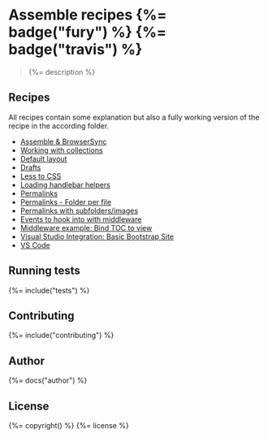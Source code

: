 # Assemble recipes {%= badge("fury") %} {%= badge("travis") %}

> {%= description %}

## Recipes

All recipes contain some explanation but also a fully working version of the recipe in the according folder.

- [Assemble & BrowserSync](recipes/browser-sync)
- [Working with collections](recipes/collection-basic)
- [Default layout](recipes/default-layout)
- [Drafts](recipes/drafts)
- [Less to CSS](recipes/less)
- [Loading handlebar helpers](recipes/loading-handlebar-helpers)
- [Permalinks](recipes/permalinks)
- [Permalinks - Folder per file](recipes/permalinks-folder-per-file)
- [Permalinks with subfolders/images](recipes/permalinks-copy-images)
- [Events to hook into with middleware](recipes/middleware)
- [Middleware example: Bind TOC to view](recipes/middleware-page-toc)
- [Visual Studio Integration: Basic Bootstrap Site](recipes/visual-studio-integration)
- [VS Code](recipes/vscode-integration)

## Running tests
{%= include("tests") %}

## Contributing
{%= include("contributing") %}

## Author
{%= docs("author") %}

## License
{%= copyright() %}
{%= license %}
